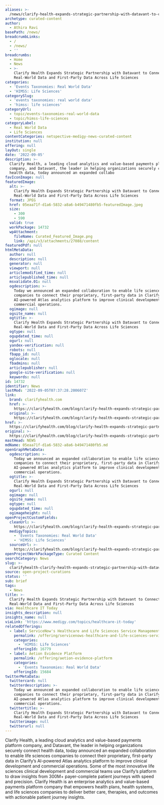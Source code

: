 ```yaml
---
aliases: >-
  /news/clarify-health-expands-strategic-partnership-with-datavant-to-connect-real-world-data-and-first-party-data-across-life-sciences
archetype: curated-content
author:
  - Athira Ravi
basePath: /news/
breadcrumbLinks:
  - /
  - /news/
  - ''
breadcrumbs:
  - Home
  - News
  - >-
    Clarify Health Expands Strategic Partnership with Datavant to Connect
    Real-World Data and First-Party Data Across Life Sciences
categories:
  - 'Events Taxonomies: Real World Data'
  - 'HIMSS: Life Sciences'
categorySlug:
  - 'events taxonomies: real world data'
  - 'himss: life sciences'
categoryUrl:
  - topic/events-taxonomies-real-world-data
  - topic/himss-life-sciences
categoryLabel:
  - Real World Data
  - Life Sciences
contentCategories: netspective-medigy-news-curated-content
institution: null
offering: null
layOut: single
date: '2022-09-05'
description: >-
  Clarify Health, a leading cloud analytics and value-based payments platform
  company, and Datavant, the leader in helping organizations securely connect
  health data, today announced an expanded collabo
favIconImage: null
featuredImage:
  alt: >-
    Clarify Health Expands Strategic Partnership with Datavant to Connect
    Real-World Data and First-Party Data Across Life Sciences
  format: JPEG
  href: 05eaa71f-d1a6-5832-a8a6-b49471480fb5-featuredImage.jpeg
  size:
    - 300
    - 590
  valid: true
  workPackage: 14732
  wpAttachment:
    fileName: Curated_Featured_Image.png
    link: /api/v3/attachments/27088/content
featuredPdf: null
htmlMetaData:
  author: null
  description: null
  generator: null
  viewport: null
  articlemodified_time: null
  articlepublished_time: null
  msvalidate.01: null
  ogdescription: >-
    Today we announced an expanded collaboration to enable life sciences
    companies to connect their proprietary, first-party data in Clarify’s
    AI-powered Atlas analytics platform to improve clinical development and
    commercial operations.
  ogimage: null
  ogsite_name: null
  ogtitle: >-
    Clarify Health Expands Strategic Partnership with Datavant to Connect
    Real-World Data and First-Party Data Across Life Sciences
  ogtype: null
  ogupdated_time: null
  ogurl: null
  yandex-verification: null
  robots: null
  fbapp_id: null
  oglocale: null
  fbadmins: null
  articlepublisher: null
  google-site-verification: null
  keywords: null
id: 14732
identifier: News
lastMod: '2022-09-05T07:37:28.200607Z'
link:
  brand: clarifyhealth.com
  href: >-
    https://clarifyhealth.com/blog/clarify-health-expands-strategic-partnership-with-datavant-to-connect-real-world-data-and-first-party-data-across-life-sciences/
  original: >-
    https://clarifyhealth.com/blog/clarify-health-expands-strategic-partnership-with-datavant-to-connect-real-world-data-and-first-party-data-across-life-sciences/
href: >-
  https://clarifyhealth.com/blog/clarify-health-expands-strategic-partnership-with-datavant-to-connect-real-world-data-and-first-party-data-across-life-sciences/
original: >-
  https://clarifyhealth.com/blog/clarify-health-expands-strategic-partnership-with-datavant-to-connect-real-world-data-and-first-party-data-across-life-sciences/
mastHead: NEWS
mdName: 05eaa71f-d1a6-5832-a8a6-b49471480fb5.md
openGraphMetaData:
  ogdescription: >-
    Today we announced an expanded collaboration to enable life sciences
    companies to connect their proprietary, first-party data in Clarify’s
    AI-powered Atlas analytics platform to improve clinical development and
    commercial operations.
  ogtitle: >-
    Clarify Health Expands Strategic Partnership with Datavant to Connect
    Real-World Data and First-Party Data Across Life Sciences
  ogurl: null
  ogimage: null
  ogsite_name: null
  ogtype: null
  ogupdated_time: null
  ogimageheight: null
openProjectCustomFields:
  cleanUrl: >-
    https://clarifyhealth.com/blog/clarify-health-expands-strategic-partnership-with-datavant-to-connect-real-world-data-and-first-party-data-across-life-sciences/
  medigyTopics:
    - 'Events Taxonomies: Real World Data'
    - 'HIMSS: Life Sciences'
  sourceUrl: >-
    https://clarifyhealth.com/blog/clarify-health-expands-strategic-partnership-with-datavant-to-connect-real-world-data-and-first-party-data-across-life-sciences/
openProjectWorkPackageType: Curated Content
searchCategory: News
slug: >-
  clarifyhealth-clarify-health-expands-strategic-partnership-with-datavant-to-connect-real-world-data-and-first-party-data-across-life-sciences
source: open-project-curations
status: ''
sub: brief
tags:
  - News
title: >-
  Clarify Health Expands Strategic Partnership with Datavant to Connect
  Real-World Data and First-Party Data Across Life Sciences
via: Healthcare IT Today
insights_description: null
insights_name: null
viaLink: 'https://www.medigy.com/topics/healthcare-it-today'
relatedOfferings:
  - label: ServiceNow's Healthcare and Life Sciences Service Management
    permalink: /offering/servicenows-healthcare-and-life-sciences-service-management
    categories:
      - 'HIMSS: Life Sciences'
    offeringId: 16779
  - label: Aetion Evidence Platform
    permalink: /offering/aetion-evidence-platform
    categories:
      - 'Events Taxonomies: Real World Data'
    offeringId: 15684
twitterMetaData:
  twittercard: null
  twitterdescription: >-
    Today we announced an expanded collaboration to enable life sciences
    companies to connect their proprietary, first-party data in Clarify’s
    AI-powered Atlas analytics platform to improve clinical development and
    commercial operations.
  twittertitle: >-
    Clarify Health Expands Strategic Partnership with Datavant to Connect
    Real-World Data and First-Party Data Across Life Sciences
  twitterimage: null
  twitterurl: null
---
```

<p>Clarify Health, a leading cloud analytics and value-based payments platform company, and Datavant, the leader in helping organizations securely connect health data, today announced an expanded collaboration to enable life sciences companies to connect their proprietary, first-party data in Clarify’s AI-powered Atlas analytics platform to improve clinical development and commercial operations.
Some of the most innovative life sciences clinical development and commercial teams use Clarify’s platform to draw insights from 300M+ payer-complete patient journeys with speed and precision. Clarify Health is an enterprise analytics and value-based payments platform company that empowers health plans, health systems, and life sciences companies to deliver better care, therapies, and outcomes with actionable patient journey insights.</p>
